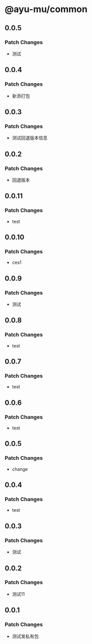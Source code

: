 # @ayu-mu/common

## 0.0.5

### Patch Changes

- 测试

## 0.0.4

### Patch Changes

- 新添打包

## 0.0.3

### Patch Changes

- 测试回退版本信息

## 0.0.2

### Patch Changes

- 回退版本

## 0.0.11

### Patch Changes

- test

## 0.0.10

### Patch Changes

- ces1

## 0.0.9

### Patch Changes

- 测试

## 0.0.8

### Patch Changes

- test

## 0.0.7

### Patch Changes

- test

## 0.0.6

### Patch Changes

- test

## 0.0.5

### Patch Changes

- change

## 0.0.4

### Patch Changes

- test

## 0.0.3

### Patch Changes

- 测试

## 0.0.2

### Patch Changes

- 测试11

## 0.0.1

### Patch Changes

- 测试发私有包
